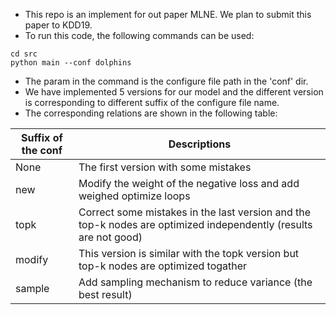- This repo is an implement for out paper MLNE. We plan to submit this paper to KDD19.
- To run this code, the following commands can be used:
```
cd src
python main --conf dolphins
```
- The param in the command is the configure file path in the 'conf' dir.
- We have implemented 5 versions for our model and the different version is corresponding to different suffix of the configure file name.
- The corresponding relations are shown in the following table:

| Suffix of the conf | Descriptions|
| ----- | ----- |
| None | The first version with some mistakes|
| new | Modify the weight of the negative loss and add weighed optimize loops|
| topk | Correct some mistakes in the last version and the top-k nodes are optimized independently (results are not good) |
| modify| This version is similar with the topk version but top-k nodes are optimized togather|
| sample| Add sampling mechanism to reduce variance (the best result) |

